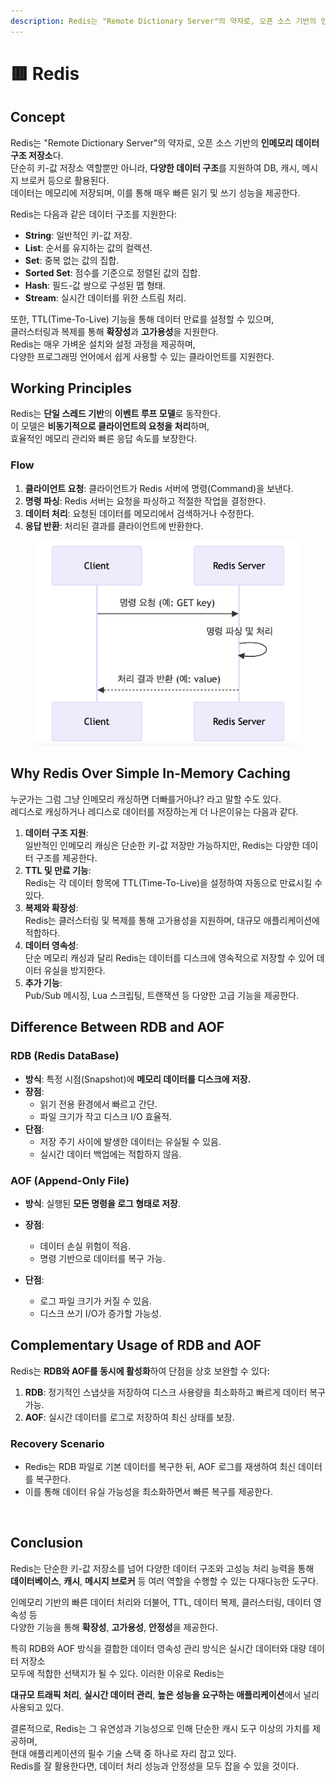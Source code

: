 ```yaml
---
description: Redis는 "Remote Dictionary Server"의 약자로, 오픈 소스 기반의 인메모리 데이터 구조 저장소
---
```


# 🟥 Redis

## Concept

Redis는 "Remote Dictionary Server"의 약자로, 오픈 소스 기반의 **인메모리 데이터 구조 저장소**다. \
단순히 키-값 저장소 역할뿐만 아니라, **다양한 데이터 구조**를 지원하여 DB, 캐시, 메시지 브로커 등으로 활용된다. \
데이터는 메모리에 저장되며, 이를 통해 매우 빠른 읽기 및 쓰기 성능을 제공한다.

Redis는 다음과 같은 데이터 구조를 지원한다:

* **String**: 일반적인 키-값 저장.
* **List**: 순서를 유지하는 값의 컬렉션.
* **Set**: 중복 없는 값의 집합.
* **Sorted Set**: 점수를 기준으로 정렬된 값의 집합.
* **Hash**: 필드-값 쌍으로 구성된 맵 형태.
* **Stream**: 실시간 데이터를 위한 스트림 처리.

또한, TTL(Time-To-Live) 기능을 통해 데이터 만료를 설정할 수 있으며, \
클러스터링과 복제를 통해 **확장성**과 **고가용성**을 지원한다. \
Redis는 매우 가벼운 설치와 설정 과정을 제공하며, \
다양한 프로그래밍 언어에서 쉽게 사용할 수 있는 클라이언트를 지원한다.

## Working Principles

Redis는 **단일 스레드 기반**의 **이벤트 루프 모델**로 동작한다. \
이 모델은 **비동기적으로 클라이언트의 요청을 처리**하며, \
효율적인 메모리 관리와 빠른 응답 속도를 보장한다.

### Flow

1. **클라이언트 요청**: 클라이언트가 Redis 서버에 명령(Command)을 보낸다.
2. **명령 파싱**: Redis 서버는 요청을 파싱하고 적절한 작업을 결정한다.
3. **데이터 처리**: 요청된 데이터를 메모리에서 검색하거나 수정한다.
4. **응답 반환**: 처리된 결과를 클라이언트에 반환한다.

<figure><img src="../../.gitbook/assets/image.png" alt=""><figcaption></figcaption></figure>

## Why Redis Over Simple In-Memory Caching

누군가는 그럼 그냥 인메모리 캐싱하면 더빠를거아냐? 라고 말할 수도 있다. \
레디스로 캐싱하거나 레디스로 데이터를 저장하는게 더 나은이유는 다음과 같다.

1. **데이터 구조 지원**: \
   일반적인 인메모리 캐싱은 단순한 키-값 저장만 가능하지만, Redis는 다양한 데이터 구조를 제공한다.
2. **TTL 및 만료 기능**: \
   Redis는 각 데이터 항목에 TTL(Time-To-Live)을 설정하여 자동으로 만료시킬 수 있다.
3. **복제와 확장성**: \
   Redis는 클러스터링 및 복제를 통해 고가용성을 지원하며, 대규모 애플리케이션에 적합하다.
4. **데이터 영속성**: \
   단순 메모리 캐싱과 달리 Redis는 데이터를 디스크에 영속적으로 저장할 수 있어 데이터 유실을 방지한다.
5. **추가 기능**: \
   Pub/Sub 메시징, Lua 스크립팅, 트랜잭션 등 다양한 고급 기능을 제공한다.

## Difference Between RDB and AOF

### RDB (Redis DataBase)

* **방식**: 특정 시점(Snapshot)에 **메모리 데이터를 디스크에 저장.**
* **장점**:
  * 읽기 전용 환경에서 빠르고 간단.
  * 파일 크기가 작고 디스크 I/O 효율적.
* **단점**:
  * 저장 주기 사이에 발생한 데이터는 유실될 수 있음.
  * 실시간 데이터 백업에는 적합하지 않음.

### AOF (Append-Only File)

* **방식**: 실행된 **모든 명령을 로그 형태로 저장**.
* **장점**:
  * 데이터 손실 위험이 적음.
  * 명령 기반으로 데이터를 복구 가능.
*   **단점**:

    * 로그 파일 크기가 커질 수 있음.
    * 디스크 쓰기 I/O가 증가할 가능성.



## Complementary Usage of RDB and AOF

Redis는 **RDB와 AOF를 동시에 활성화**하여 단점을 상호 보완할 수 있다:

1. **RDB**: 정기적인 스냅샷을 저장하여 디스크 사용량을 최소화하고 빠르게 데이터 복구 가능.
2. **AOF**: 실시간 데이터를 로그로 저장하여 최신 상태를 보장.

### Recovery Scenario

* Redis는 RDB 파일로 기본 데이터를 복구한 뒤, AOF 로그를 재생하여 최신 데이터를 복구한다.
* 이를 통해 데이터 유실 가능성을 최소화하면서 빠른 복구를 제공한다.

<figure><img src="../../.gitbook/assets/스크린샷 2024-12-07 오후 10.35.30.png" alt=""><figcaption></figcaption></figure>

## Conclusion

Redis는 단순한 키-값 저장소를 넘어 다양한 데이터 구조와 고성능 처리 능력을 통해 \
**데이터베이스**, **캐시**, **메시지 브로커** 등 여러 역할을 수행할 수 있는 다재다능한 도구다.

인메모리 기반의 빠른 데이터 처리와 더불어, TTL, 데이터 복제, 클러스터링, 데이터 영속성 등 \
다양한 기능을 통해 **확장성**, **고가용성**, **안정성**을 제공한다.

특히 RDB와 AOF 방식을 결합한 데이터 영속성 관리 방식은 실시간 데이터와 대량 데이터 저장소 \
모두에 적합한 선택지가 될 수 있다. 이러한 이유로 Redis는&#x20;

**대규모 트래픽 처리**, **실시간 데이터 관리**, **높은 성능을 요구하는 애플리케이션**에서 널리 사용되고 있다.

결론적으로, Redis는 그 유연성과 기능성으로 인해 단순한 캐시 도구 이상의 가치를 제공하며, \
현대 애플리케이션의 필수 기술 스택 중 하나로 자리 잡고 있다. \
Redis를 잘 활용한다면, 데이터 처리 성능과 안정성을 모두 잡을 수 있을 것이다.
